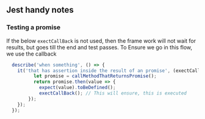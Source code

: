 ## Jest handy notes

### Testing a promise

If the below `exectCallBack` is not used, then the frame work will not wait for results, but goes till the end and test passes. To Ensure we go in this flow, we use the callback
```js
  describe('when something', () => {
    it('that has assertion inside the result of an promise', (exectCallBack) => {
          let promise = callMethodThatReturnsPromise();
          return promise.then(value => {
            expect(value).toBeDefined();
            exectCallBack(); // This will ensure, this is executed
        });
    });
  });
```
